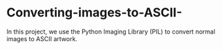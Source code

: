 # Converting-images-to-ASCII-
In this project, we use the Python Imaging Library (PIL) to convert normal images to ASCII artwork.
